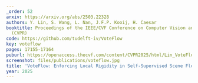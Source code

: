 ```yaml
---
_order: 52
arxiv: https://arxiv.org/abs/2503.22328
authors: Y. Lin, S. Wang, L. Nan, J.F.P. Kooij, H. Caesar
booktitle: Proceedings of the IEEE/CVF Conference on Computer Vision and Pattern Recognition
  (CVPR)
code: https://github.com/tudelft-iv/VoteFlow
key: voteflow
pages: 17155-17164
puburl: https://openaccess.thecvf.com/content/CVPR2025/html/Lin_VoteFlow_Enforcing_Local_Rigidity_in_Self-Supervised_Scene_Flow_CVPR_2025_paper.html
screenshot: files/publications/voteflow.jpg
title: 'VoteFlow: Enforcing Local Rigidity in Self-Supervised Scene Flow'
year: 2025
---
```


